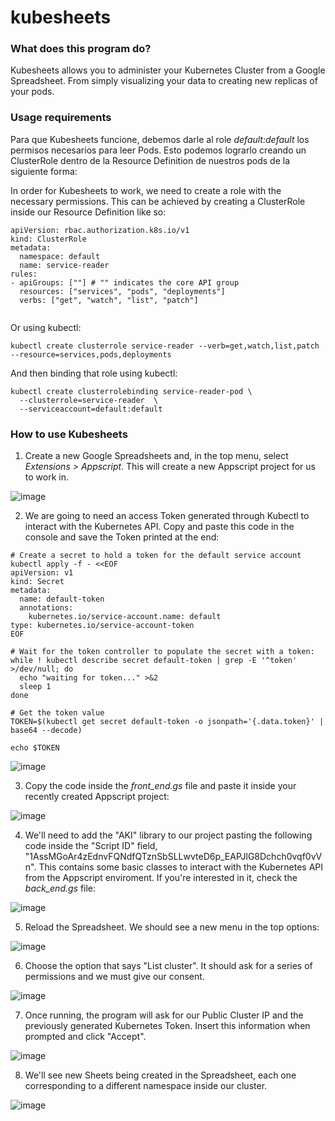 # kubesheets

### What does this program do?

Kubesheets allows you to administer your Kubernetes Cluster from a Google Spreadsheet. From simply visualizing your data to creating new replicas of your pods.

### Usage requirements

Para que Kubesheets funcione, debemos darle al role *default:default* los permisos necesarios para leer Pods. Esto podemos lograrlo creando un ClusterRole dentro de la Resource Definition de nuestros pods de la siguiente forma:

In order for Kubesheets to work, we need to create a role with the necessary permissions. This can be achieved by creating a ClusterRole inside our Resource Definition like so:

```
apiVersion: rbac.authorization.k8s.io/v1
kind: ClusterRole
metadata:
  namespace: default
  name: service-reader
rules:
- apiGroups: [""] # "" indicates the core API group
  resources: ["services", "pods", "deployments"]
  verbs: ["get", "watch", "list", "patch"]
  
```

Or using kubectl:

```
kubectl create clusterrole service-reader --verb=get,watch,list,patch --resource=services,pods,deployments
```

And then binding that role using kubectl:

```
kubectl create clusterrolebinding service-reader-pod \
  --clusterrole=service-reader  \
  --serviceaccount=default:default
```

### How to use Kubesheets

1. Create a new Google Spreadsheets and, in the top menu, select *Extensions > Appscript*. This will create a new Appscript project for us to work in.

![image](https://user-images.githubusercontent.com/125300618/218547280-5ed66d41-db73-4ab0-b8a0-48e9c9d61522.png)

2. We are going to need an access Token generated through Kubectl to interact with the Kubernetes API. Copy and paste this code in the console and save the Token printed at the end:

```
# Create a secret to hold a token for the default service account
kubectl apply -f - <<EOF
apiVersion: v1
kind: Secret
metadata:
  name: default-token
  annotations:
    kubernetes.io/service-account.name: default
type: kubernetes.io/service-account-token
EOF

# Wait for the token controller to populate the secret with a token:
while ! kubectl describe secret default-token | grep -E '^token' >/dev/null; do
  echo "waiting for token..." >&2
  sleep 1
done

# Get the token value
TOKEN=$(kubectl get secret default-token -o jsonpath='{.data.token}' | base64 --decode)

echo $TOKEN
```

![image](https://user-images.githubusercontent.com/125300618/218555118-2b4ec39e-00fb-439b-8a2f-07d836c4464c.png)

3. Copy the code inside the *front_end.gs* file and paste it inside your recently created Appscript project:

![image](https://user-images.githubusercontent.com/125300618/226501991-afc2bf30-4820-41c1-806c-e3c41bd4b06f.png)

4. We'll need to add the "AKI" library to our project pasting the following code inside the "Script ID" field, "1AssMGoAr4zEdnvFQNdfQTznSbSLLwvteD6p_EAPJlG8Dchch0vqf0vVn". This contains some basic classes to interact with the Kubernetes API from the Appscript enviroment. If you're interested in it, check the *back_end.gs* file:

![image](https://user-images.githubusercontent.com/125300618/226503381-19270cd6-0411-4cab-a568-ae271859d79a.png)

5. Reload the Spreadsheet. We should see a new menu in the top options:

![image](https://user-images.githubusercontent.com/125300618/226502266-724aa81c-0fcd-4258-a83f-ab5ba3bd010d.png)

6. Choose the option that says "List cluster". It should ask for a series of permissions and we must give our consent.

![image](https://user-images.githubusercontent.com/125300618/226502613-446cb9d0-2fb0-4b45-80d5-d12c012377ee.png)

7. Once running, the program will ask for our Public Cluster IP and the previously generated Kubernetes Token. Insert this information when prompted and click "Accept". 

![image](https://user-images.githubusercontent.com/125300618/226502782-cc594b78-498d-48dd-a4ea-65b8c48217bb.png)

8. We'll see new Sheets being created in the Spreadsheet, each one corresponding to a different namespace inside our cluster.

![image](https://user-images.githubusercontent.com/125300618/226502905-a0774044-b3a9-4ac2-96dc-ef27e9c11526.png)



